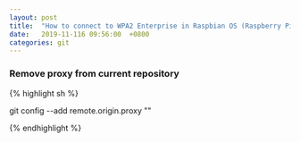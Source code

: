 ```yaml
---
layout: post
title:  "How to connect to WPA2 Enterprise in Raspbian OS (Raspberry Pi)"
date:   2019-11-116 09:56:00  +0800
categories: git
---
```




### Remove proxy from current repository

{% highlight sh %}

git config --add remote.origin.proxy ""

{% endhighlight %}
